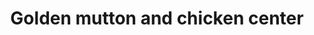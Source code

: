 ---
title: "Golden mutton and chicken center"
url: /hyderabad/golden-mutton-and-chicken-center/
shop: butcher
---